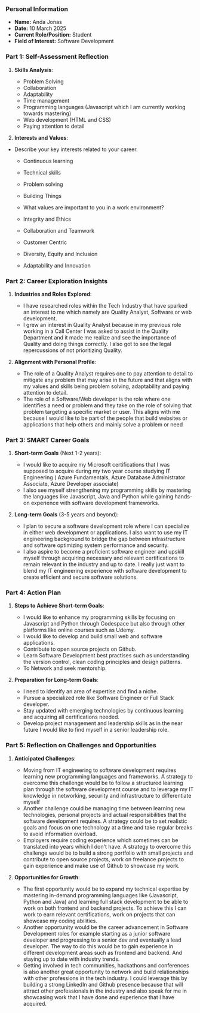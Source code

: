 

### Personal Information

- **Name:** Anda Jonas
- **Date:** 10 March 2025
- **Current Role/Position:** Student 
- **Field of Interest:** Software Development 

### Part 1: Self-Assessment Reflection

1. **Skills Analysis**:
   - Problem Solving
   - Collaboration
   - Adaptability
   - Time management
   - Programming languages (Javascript which I am currently working towards mastering)
   - Web development (HTML and CSS)
   - Paying attention to detail

2. **Interests and Values**:
- Describe your key interests related to your career.
    - Continuous learning 
    - Technical skills
    - Problem solving 
    - Building Things 

    - What values are important to you in a work environment?
    - Integrity and Ethics
    - Collaboration and Teamwork
    - Customer Centric 
    - Diversity, Equity and Inclusion
    - Adaptability and Innovation


### Part 2: Career Exploration Insights

1. **Industries and Roles Explored**:
    - I have researched roles within the Tech Industry that have sparked an interest to me which namely are Quality Analyst, Software or web development. 
    - I grew an interest in Quality Analyst because in my previous role working in a Call Center I was asked to assist in the Quality Department and it made me realize and see the importance of Quality and doing things correctly. I also got to see the legal repercussions of not prioritizing Quality. 
    

2. **Alignment with Personal Profile**:
    - The role of a Quality Analyst requires one to pay attention to detail to mitigate any problem that may arise in the future and that aligns with my values and skills being problem solving, adaptability and paying attention to detail. 
    - The role of a Software/Web developer is the role where one identifies a need or problem and they take on the role of solving that problem targeting a specific market or user. This aligns with me because I would like to be part of the people that build websites or applications that help others and mainly solve a problem or need


### Part 3: SMART Career Goals

1. **Short-term Goals** (Next 1-2 years):
    - I would like to acquire my Microsoft certifications that I was supposed to acquire during my two year course studying IT Engineering ( Azure Fundamentals, Azure Database Administrator Associate, Azure Developer associate) 
    - I also see myself strengthening my programming skills by mastering the languages like Javascript, Java and Python while gaining hands-on experience with software development frameworks. 

2. **Long-term Goals** (3-5 years and beyond):
    - I plan to secure a software development role where I can specialize in either web development or applications. I also want to use my IT engineering background to bridge the gap between infrastructure and software optimizing system performance and security. 
    - I also aspire to become a proficient software engineer and upskill myself through acquiring necessary and relevant certifications to remain relevant in the industry and up to date. I really just want to blend my IT engineering experience with software development to create efficient and secure software solutions. 


### Part 4: Action Plan

1. **Steps to Achieve Short-term Goals**:
    - I would like to enhance my programming skills by focusing on Javascript and Python through Codespace but also through other platforms like online courses such as Udemy. 
    - I would like to develop and build small web and software applications. 
    - Contribute to open source projects on Github. 
    - Learn Software Development best practises such as understanding the version control, clean coding principles and design patterns. 
    - To Network and seek mentorship.


2. **Preparation for Long-term Goals**: 
    - I need to identify an area of expertise and find a niche. 
    - Pursue a specialized role like Software Engineer or Full Stack developer. 
    - Stay updated with emerging technologies by continuous learning and acquiring all certifications needed. 
    - Develop project management and leadership skills as in the near future I would like to find myself in a senior leadership role. 


### Part 5: Reflection on Challenges and Opportunities

1. **Anticipated Challenges**:
    - Moving from IT engineering to software development requires learning new programming languages and frameworks. A strategy to overcome this challenge would be to follow a structured learning plan through the software development course and to leverage my IT knowledge in networking, security and infrastructure to differentiate myself
    - Another challenge could be managing time between learning new technologies, personal projects and actual responsibilities that the software development requires. A strategy could be to set realistic goals and focus on one technology at a time and take regular breaks to avoid information overload. 
    - Employers require coding experience which sometimes can be translated into years which I don't have. A strategy to overcome this challenge would be to build a strong portfolio with small projects and contribute to open source projects, work on freelance projects to gain experience and make use of Github to showcase my work. 

2. **Opportunities for Growth**:
    - The first opportunity would be to expand my technical expertise by mastering in-demand programming languages like (Javascript, Python and Java) and learning full stack development to be able to work on both frontend and backend projects. To achieve this I can work to earn relevant certifications, work on projects that can showcase my coding abilities. 
    - Another opportunity would be the career advancement in Software Development roles for example starting as a junior software developer and progressing to a senior dev and eventually a lead developer. The way to do this would be to gain experience in different development areas such as frontend and backend. And staying up to date with industry trends.
    - Getting involved in tech communities, hackathons and conferences is also another great opportunity to network and build relationships with other professions in the tech industry. I could leverage this by building a strong LinkedIn and Github presence because that will attract other professionals in the industry and also speak for me in showcasing work that I have done and experience that I have acquired. 




